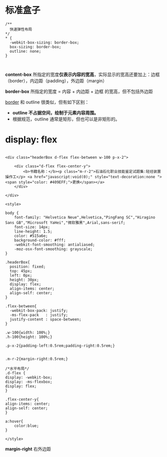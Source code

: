 



# 标准盒子

```
/**
  快速弹性布局
*/
* {
  -webkit-box-sizing: border-box;
  box-sizing: border-box;
  outline: none;
}



```

**content-box** 所指定的宽度**仅表示内容的宽高**，实际显示的宽高还要加上：边框（border），内边距（padding），外边距（margin）

**border-box**  所指定的宽度 = 内容 + 内边距 + 边框 的宽高，但不包括外边距



[border](https://developer.mozilla.org/zh-CN/docs/Web/CSS/border) 和 outline 很类似，但有如下区别：

- **outline 不占据空间，绘制于元素内容周围。**
- 根据规范，outline 通常是矩形，但也可以是非矩形的。



# display: flex

```

<div class="headerBox d-flex flex-between w-100 p-x-2">

    <div class="d-flex flex-center-y">
        <b>书籍名称：</b><p class="m-r-2">石油石化职业技能鉴定试题集:轻烃装置操作工</p> <a href="javascript:void(0);" style="text-decoration:none "><span style="color: #409EFF;">更换</span></a>
    </div>

</div>

<style>

body {
    font-family: "Helvetica Neue",Helvetica,"PingFang SC","Hiragino Sans GB","Microsoft YaHei","微软雅黑",Arial,sans-serif;
    font-size: 14px;
    line-height: 1.5;
    color: #515a6e;
    background-color: #fff;
    -webkit-font-smoothing: antialiased;
    -moz-osx-font-smoothing: grayscale;
}

.headerBox{    
  position: fixed;
  top: 45px;
  left: 0px;
  height: 30px;
  display: flex;
  align-items: center;
  align-self: center;
}

.flex-between{
  -webkit-box-pack: justify;
  -ms-flex-pack   : justify;
  justify-content : space-between;
}

.w-100{width: 100%;}
.h-100{height: 100%;}

.p-x-2{padding-left:0.5rem;padding-right:0.5rem;}


.m-r-2{margin-right:0.5rem;}

/*水平布局*/
.d-flex {
display: -webkit-box;
display: -ms-flexbox;
display: flex;
}

.flex-center-y{
align-items: center;
align-self: center;
}

a:hover{
	color:blue;
}

</style>
```



**margin-right** 右外边距



